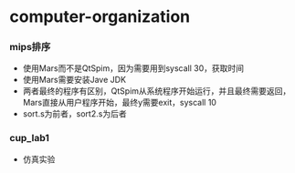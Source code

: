 # computer-organization
### mips排序
- 使用Mars而不是QtSpim，因为需要用到syscall 30，获取时间
- 使用Mars需要安装Jave JDK
- 两者最终的程序有区别，QtSpim从系统程序开始运行，并且最终需要返回，Mars直接从用户程序开始，最终y需要exit，syscall 10
- sort.s为前者，sort2.s为后者

### cup_lab1
- 仿真实验
